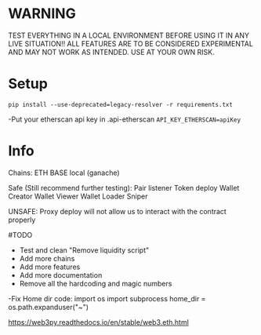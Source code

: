 # WARNING

TEST EVERYTHING IN A LOCAL ENVIRONMENT BEFORE USING IT IN ANY LIVE SITUATION!!
ALL FEATURES ARE TO BE CONSIDERED EXPERIMENTAL AND MAY NOT WORK AS INTENDED.
USE AT YOUR OWN RISK.

# Setup

`pip install --use-deprecated=legacy-resolver -r requirements.txt`

-Put your etherscan api key in .api-etherscan
`API_KEY_ETHERSCAN=apiKey`

# Info


Chains:
ETH
BASE
local (ganache)

Safe (Still recommend further testing):
Pair listener
Token deploy
Wallet Creator
Wallet Viewer
Wallet Loader
Sniper

UNSAFE:
Proxy deploy will not allow us to interact with the contract properly


#TODO

- Test and clean "Remove liquidity script"
- Add more chains
- Add more features
- Add more documentation
- Remove all the hardcoding and magic numbers

-Fix Home dir code:
import os
import subprocess
home_dir = os.path.expanduser("~")


https://web3py.readthedocs.io/en/stable/web3.eth.html
